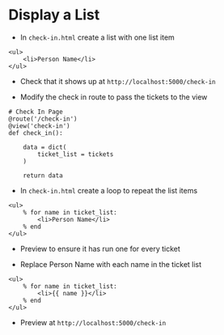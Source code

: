 # Display a List

- In `check-in.html` create a list with one list item

```
<ul>
    <li>Person Name</li>
</ul>
```

- Check that it shows up at `http://localhost:5000/check-in`

- Modify the check in route to pass the tickets to the view

```
# Check In Page
@route('/check-in')
@view('check-in')
def check_in():

    data = dict(
        ticket_list = tickets
    )

    return data
```

- In `check-in.html` create a loop to repeat the list items

```
<ul>
    % for name in ticket_list:
        <li>Person Name</li>
    % end
</ul>
```

- Preview to ensure it has run one for every ticket

- Replace Person Name with each name in the ticket list

```
<ul>
    % for name in ticket_list:
        <li>{{ name }}</li>
    % end
</ul>
```

- Preview at `http://localhost:5000/check-in`